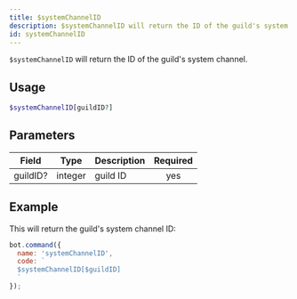 ```yaml
---
title: $systemChannelID 
description: $systemChannelID will return the ID of the guild's system channel.
id: systemChannelID
---
```


`$systemChannelID` will return the ID of the guild's system channel.

## Usage

```php
$systemChannelID[guildID?]
```

## Parameters 


| Field    | Type    | Description | Required |
| -------- | ------- | ----------- |:--------:|
| guildID? | integer | guild ID    |    yes   |


## Example

This will return the guild's system channel ID:

```javascript
bot.command({
  name: 'systemChannelID',
  code: `
  $systemChannelID[$guildID]
  `
});
```
